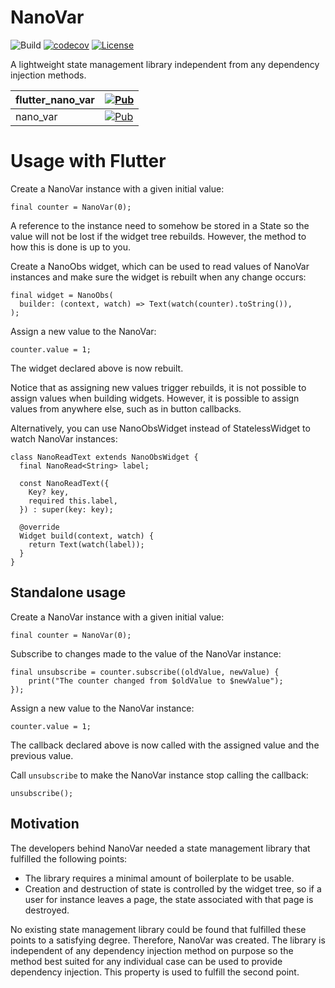 # NanoVar

![Build](https://github.com/oborgen/nano_var/actions/workflows/build.yaml/badge.svg)
[![codecov](https://codecov.io/gh/oborgen/nano_var/branch/master/graph/badge.svg?token=M8RFX21Y49)](https://codecov.io/gh/oborgen/nano_var)
[![License](https://img.shields.io/badge/License-BSD%203--Clause-blue.svg)](https://opensource.org/licenses/BSD-3-Clause)

A lightweight state management library independent from any dependency
injection methods.

| flutter_nano_var | [![Pub](https://img.shields.io/pub/v/flutter_nano_var.svg?label=flutter_nano_var)](https://pub.dev/packages/flutter_nano_var) |
| ---------------- | ----------------------------------------------------------------------------------------------------------------------------- |
| nano_var         | [![Pub](https://img.shields.io/pub/v/nano_var.svg?label=nano_var)](https://pub.dev/packages/nano_var)                         |

# Usage with Flutter

Create a NanoVar instance with a given initial value:

```
final counter = NanoVar(0);
```

A reference to the instance need to somehow be stored in a State so the value
will not be lost if the widget tree rebuilds.
However, the method to how this is done is up to you.

Create a NanoObs widget, which can be used to read values of NanoVar instances
and make sure the widget is rebuilt when any change occurs:

```
final widget = NanoObs(
  builder: (context, watch) => Text(watch(counter).toString()),
);
```

Assign a new value to the NanoVar:

```
counter.value = 1;
```

The widget declared above is now rebuilt.

Notice that as assigning new values trigger rebuilds, it is not possible to
assign values when building widgets.
However, it is possible to assign values from anywhere else, such as in button
callbacks.

Alternatively, you can use NanoObsWidget instead of StatelessWidget to watch
NanoVar instances:

```
class NanoReadText extends NanoObsWidget {
  final NanoRead<String> label;

  const NanoReadText({
    Key? key,
    required this.label,
  }) : super(key: key);

  @override
  Widget build(context, watch) {
    return Text(watch(label));
  }
}
```

## Standalone usage

Create a NanoVar instance with a given initial value:

```
final counter = NanoVar(0);
```

Subscribe to changes made to the value of the NanoVar instance:

```
final unsubscribe = counter.subscribe((oldValue, newValue) {
    print("The counter changed from $oldValue to $newValue");
});
```

Assign a new value to the NanoVar instance:

```
counter.value = 1;
```

The callback declared above is now called with the assigned value and the
previous value.

Call `unsubscribe` to make the NanoVar instance stop calling the callback:

```
unsubscribe();
```

## Motivation

The developers behind NanoVar needed a state management library that fulfilled
the following points:

* The library requires a minimal amount of boilerplate to be usable.
* Creation and destruction of state is controlled by the widget tree, so if a
user for instance leaves a page, the state associated with that page is
destroyed.

No existing state management library could be found that fulfilled these points
to a satisfying degree.
Therefore, NanoVar was created. 
The library is independent of any dependency injection method on purpose so
the method best suited for any individual case can be used to provide
dependency injection.
This property is used to fulfill the second point.
